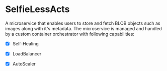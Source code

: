 # SelfieLessActs

A microservice that enables users to store and fetch BLOB objects such as images along with it's metadata. The microservice is managed and handled by a custom container orchestrator with following capabilities: 
- [x] Self-Healing
- [x] LoadBalancer
- [x] AutoScaler


